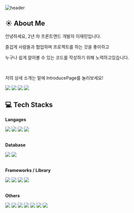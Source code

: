 ![header](https://capsule-render.vercel.app/api?type=waving&&color=0:2f43a8,100:c21e3f&height=170&section=header&text=Hello%20LeeJam's%20World&fontSize=30&&animation=twinkling&fontAlignY=30&fontColor=ffffffba)

## ☀️ About Me

<p>안녕하세요, 2년 차 프론트앤드 개발자 이재민입니다.</p>
<p>즐겁게 사람들과 협업하며 프로젝트를 하는 것을 좋아하고</p>
<p>누구나 쉽게 알아볼 수 있는 코드를 작성하기 위해 노력하고있습니다.</p>
<br />
<p>저의 상세 소개는 밑에 IntroducePage를 눌러보세요!</p>

<p>
  <a href="https://fluorescent-guitar-0b6.notion.site/0aa3ebb6be57431b98d6800af422476f" target="_blank"><img src="https://img.shields.io/badge/IntroducePage-071D49?style=for-the-badge&logo=aboutdotme&logoColor=white"/></a>
  <a href="https://leejams.github.io" target="_blank"><img src="https://img.shields.io/badge/CodingTest_Blog-181717?style=for-the-badge&logo=github&logoColor=white"/></a>
  <a href="https://leejam.tistory.com" target="_blank"><img src="https://img.shields.io/badge/Daily_Blog-181717?style=for-the-badge&logo=storyblok&logoColor=white"/></a>
  <a href="mailto:woals214@gmail.com" target="_blank"><img src="https://img.shields.io/badge/woals214@gmail.com-EA4335?style=for-the-badge&logo=Gmail&logoColor=white"/></a>
  
</p>

## 💻 Tech Stacks

**Langages**
<div>
  <img src="https://img.shields.io/badge/JavaScript-131418?style=for-the-badge&logo=javascript&logoColor=f7df1e" />
  <img src="https://img.shields.io/badge/TypeScript-131418?style=for-the-badge&logo=typescript&logoColor=007ACC" />
  <img src="https://img.shields.io/badge/HTML5-131418?style=for-the-badge&logo=html5&logoColor=E34F26" />
  <img src="https://img.shields.io/badge/CSS3-131418?style=for-the-badge&logo=css3&logoColor=1572B6" />
</div><br />

**Database**
<div>
  <img src="https://img.shields.io/badge/MySQL-131418?style=for-the-badge&logo=mysql&logoColor=4479A1" />
  <img src="https://img.shields.io/badge/Oracle-131418?style=for-the-badge&logo=oracle&logoColor=F80000" />
</div><br />

**Frameworks / Library**
<div>
  <img src="https://img.shields.io/badge/Node.js-131418?style=for-the-badge&logo=nodedotjs&logoColor=339933" />
  <img src="https://img.shields.io/badge/Vue.js-131418?style=for-the-badge&logo=vuedotjs&logoColor=4FC08D" />
  <img src="https://img.shields.io/badge/React-131418?style=for-the-badge&logo=react&logoColor=61DAFB" />
  <img src="https://img.shields.io/badge/Bootstrap-131418?style=for-the-badge&logo=bootstrap&logoColor=7952B3" />
</div><br />

**Others**
<div>
  <img src="https://img.shields.io/badge/Git-131418?style=for-the-badge&logo=git&logoColor=F05032" />
  <img src="https://img.shields.io/badge/Amazon_AWS-131418?style=for-the-badge&logo=amazonaws&logoColor=FF9900" />
  <img src="https://img.shields.io/badge/GraphQl-131418?style=for-the-badge&logo=graphql&logoColor=E434AA" />
  <img src="https://img.shields.io/badge/Docker-131418?style=for-the-badge&logo=docker&logoColor=2496ED" />
  <img src="https://img.shields.io/badge/Ubuntu-131418?style=for-the-badge&logo=ubuntu&logoColor=E95420" />
  <img src="https://img.shields.io/badge/Sass-131418?style=for-the-badge&logo=sass&logoColor=CC6699" />
  <img src="https://img.shields.io/badge/Markdown-131418?style=for-the-badge&logo=markdown&logoColor=white" />
</div>

